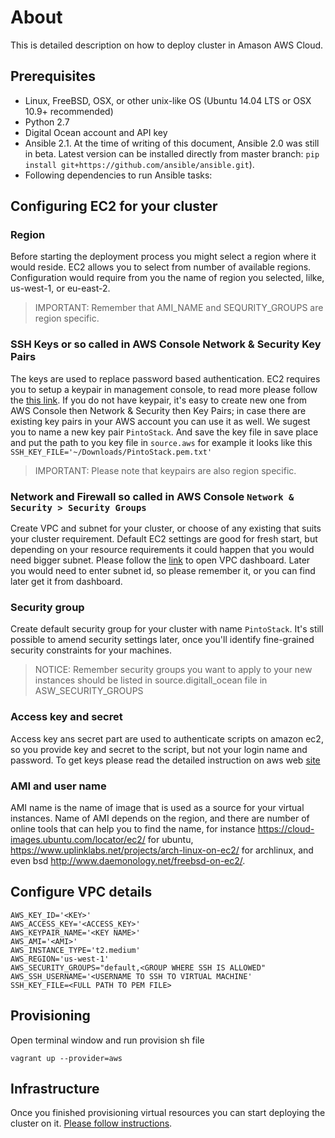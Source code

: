 # About

This is detailed description on how to deploy cluster in Amason AWS Cloud.

## Prerequisites 
* Linux, FreeBSD, OSX, or other unix-like OS (Ubuntu 14.04 LTS or OSX 10.9+ recommended)
* Python 2.7
* Digital Ocean account and API key
* Ansible 2.1. At the time of writing of this document, Ansible 2.0 was still in beta. Latest version can be installed directly from master branch: ```pip install git+https://github.com/ansible/ansible.git```). 
* Following dependencies to run Ansible tasks:

## Configuring EC2 for your cluster

### Region

Before starting the deployment process you might select a region where it would reside. EC2 allows you to select from number of available regions.
Configuration would require from you the name of region you selected, lilke, us-west-1, or eu-east-2.
> IMPORTANT: Remember that AMI_NAME and SEQURITY_GROUPS are region specific.

### SSH Keys or so called in AWS Console Network & Security Key Pairs

The keys are used to replace password based authentication. EC2 requires you to setup a keypair in management console, to read more please follow the [this link](http://docs.aws.amazon.com/opsworks/latest/userguide/security-ssh-access.html). If you do not have keypair, it's easy to create new one from AWS Console then Network & Security then Key Pairs; in case there are existing key pairs in your AWS account you can use it as well. We sugest you to name a new key pair ```PintoStack```. And save the key file in save place and put the path to you key file in ```source.aws``` for example it looks like this ```SSH_KEY_FILE='~/Downloads/PintoStack.pem.txt'```
> IMPORTANT: Please note that keypairs are also region specific.

### Network and Firewall so called in AWS Console ```Network & Security > Security Groups```

Create VPC and subnet for your cluster, or choose of any existing that suits your cluster requirement. Default EC2 settings are good for fresh start, but depending on your resource requirements it could happen that you would need bigger subnet. Please follow the [link](https://us-west-2.console.aws.amazon.com/vpc/home?region=us-west-2#) to open VPC dashboard. Later you would need to enter subnet id, so please remember it, or you can find later get it from dashboard.

### Security group

Create default security group for your cluster with name ```PintoStack```. It's still possible to amend security settings later, once you'll identify fine-grained security constraints for your machines.
> NOTICE: Remember security groups you want to apply to your new instances should be listed in source.digitall_ocean file in ASW_SECURITY_GROUPS

### Access key and secret

Access key ans secret part are used to authenticate scripts on amazon ec2, so you provide key and secret to the script, but not your login name and password. To get keys please read the detailed instruction on aws web [site](http://docs.aws.amazon.com/AWSSimpleQueueService/latest/SQSGettingStartedGuide/AWSCredentials.html)

### AMI and user name

AMI name is the name of image that is used as a source for your virtual instances. Name of AMI depends on the region, and there are number of online tools that can help you to find the name, for instance https://cloud-images.ubuntu.com/locator/ec2/ for ubuntu, https://www.uplinklabs.net/projects/arch-linux-on-ec2/ for archlinux, and even bsd http://www.daemonology.net/freebsd-on-ec2/.

## Configure VPC details

```
AWS_KEY_ID='<KEY>'
AWS_ACCESS_KEY='<ACCESS_KEY>'
AWS_KEYPAIR_NAME='<KEY NAME>'
AWS_AMI='<AMI>'
AWS_INSTANCE_TYPE='t2.medium'
AWS_REGION='us-west-1'
AWS_SECURITY_GROUPS="default,<GROUP WHERE SSH IS ALLOWED"
AWS_SSH_USERNAME='<USERNAME TO SSH TO VIRTUAL MACHINE'
SSH_KEY_FILE=<FULL PATH TO PEM FILE>
```

## Provisioning

Open terminal window and run provision sh file
```
vagrant up --provider=aws
```

## Infrastructure

Once you finished provisioning virtual resources you can start deploying the cluster on it.
[Please follow instructions](../README.install.md#bootstrap).
